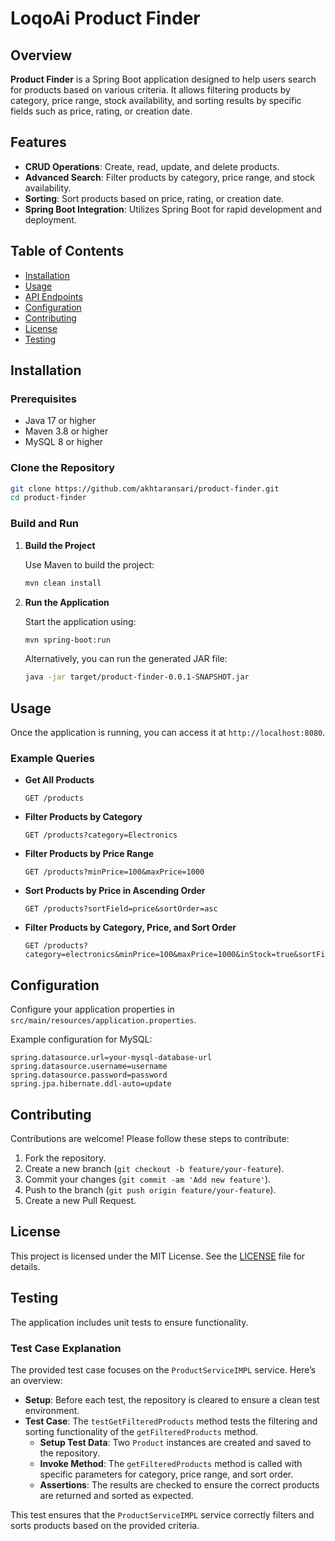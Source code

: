 # LoqoAi Product Finder

## Overview

**Product Finder** is a Spring Boot application designed to help users search for products based on various criteria. It allows filtering products by category, price range, stock availability, and sorting results by specific fields such as price, rating, or creation date.

## Features

- **CRUD Operations**: Create, read, update, and delete products.
- **Advanced Search**: Filter products by category, price range, and stock availability.
- **Sorting**: Sort products based on price, rating, or creation date.
- **Spring Boot Integration**: Utilizes Spring Boot for rapid development and deployment.

## Table of Contents

- [Installation](#installation)
- [Usage](#usage)
- [API Endpoints](#api-endpoints)
- [Configuration](#configuration)
- [Contributing](#contributing)
- [License](#license)
- [Testing](#testing)

## Installation

### Prerequisites

- Java 17 or higher
- Maven 3.8 or higher
- MySQL 8 or higher

### Clone the Repository

```bash
git clone https://github.com/akhtaransari/product-finder.git
cd product-finder
```

### Build and Run

1. **Build the Project**

   Use Maven to build the project:

   ```bash
   mvn clean install
   ```

2. **Run the Application**

   Start the application using:

   ```bash
   mvn spring-boot:run
   ```

   Alternatively, you can run the generated JAR file:

   ```bash
   java -jar target/product-finder-0.0.1-SNAPSHOT.jar
   ```

## Usage

Once the application is running, you can access it at `http://localhost:8080`.

### Example Queries

- **Get All Products**

  ```http
  GET /products
  ```

- **Filter Products by Category**

  ```http
  GET /products?category=Electronics
  ```

- **Filter Products by Price Range**

  ```http
  GET /products?minPrice=100&maxPrice=1000
  ```

- **Sort Products by Price in Ascending Order**

  ```http
  GET /products?sortField=price&sortOrder=asc
  ```

- **Filter Products by Category, Price, and Sort Order**

  ```http
  GET /products?category=electronics&minPrice=100&maxPrice=1000&inStock=true&sortField=price&sortOrder=asc
  ```

## Configuration

Configure your application properties in `src/main/resources/application.properties`.

Example configuration for MySQL:

```properties
spring.datasource.url=your-mysql-database-url
spring.datasource.username=username
spring.datasource.password=password
spring.jpa.hibernate.ddl-auto=update
```

## Contributing

Contributions are welcome! Please follow these steps to contribute:

1. Fork the repository.
2. Create a new branch (`git checkout -b feature/your-feature`).
3. Commit your changes (`git commit -am 'Add new feature'`).
4. Push to the branch (`git push origin feature/your-feature`).
5. Create a new Pull Request.

## License

This project is licensed under the MIT License. See the [LICENSE](LICENSE) file for details.

## Testing

The application includes unit tests to ensure functionality. 

### Test Case Explanation

The provided test case focuses on the `ProductServiceIMPL` service. Here’s an overview:

- **Setup**: Before each test, the repository is cleared to ensure a clean test environment.
- **Test Case**: The `testGetFilteredProducts` method tests the filtering and sorting functionality of the `getFilteredProducts` method.
  - **Setup Test Data**: Two `Product` instances are created and saved to the repository.
  - **Invoke Method**: The `getFilteredProducts` method is called with specific parameters for category, price range, and sort order.
  - **Assertions**: The results are checked to ensure the correct products are returned and sorted as expected.

This test ensures that the `ProductServiceIMPL` service correctly filters and sorts products based on the provided criteria.
